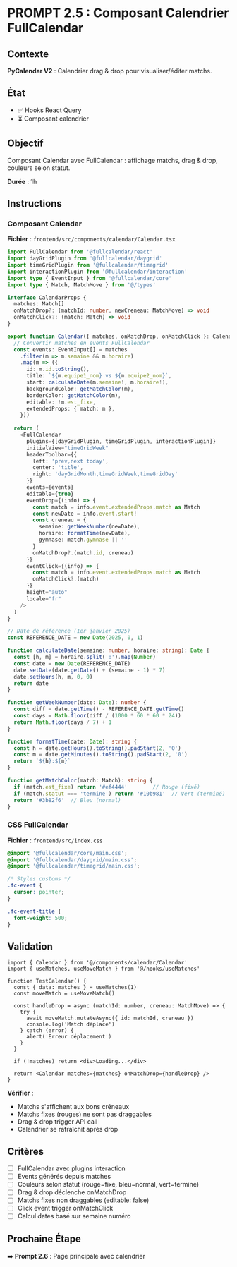# PROMPT 2.5 : Composant Calendrier FullCalendar

## Contexte

**PyCalendar V2** : Calendrier drag & drop pour visualiser/éditer matchs.

## État

- ✅ Hooks React Query
- ⏳ Composant calendrier

## Objectif

Composant Calendar avec FullCalendar : affichage matchs, drag & drop, couleurs selon statut.

**Durée** : 1h

## Instructions

### Composant Calendar

**Fichier** : `frontend/src/components/calendar/Calendar.tsx`

```typescript
import FullCalendar from '@fullcalendar/react'
import dayGridPlugin from '@fullcalendar/daygrid'
import timeGridPlugin from '@fullcalendar/timegrid'
import interactionPlugin from '@fullcalendar/interaction'
import type { EventInput } from '@fullcalendar/core'
import type { Match, MatchMove } from '@/types'

interface CalendarProps {
  matches: Match[]
  onMatchDrop?: (matchId: number, newCreneau: MatchMove) => void
  onMatchClick?: (match: Match) => void
}

export function Calendar({ matches, onMatchDrop, onMatchClick }: CalendarProps) {
  // Convertir matches en events FullCalendar
  const events: EventInput[] = matches
    .filter(m => m.semaine && m.horaire)
    .map(m => ({
      id: m.id.toString(),
      title: `${m.equipe1_nom} vs ${m.equipe2_nom}`,
      start: calculateDate(m.semaine!, m.horaire!),
      backgroundColor: getMatchColor(m),
      borderColor: getMatchColor(m),
      editable: !m.est_fixe,
      extendedProps: { match: m },
    }))
  
  return (
    <FullCalendar
      plugins={[dayGridPlugin, timeGridPlugin, interactionPlugin]}
      initialView="timeGridWeek"
      headerToolbar={{
        left: 'prev,next today',
        center: 'title',
        right: 'dayGridMonth,timeGridWeek,timeGridDay'
      }}
      events={events}
      editable={true}
      eventDrop={(info) => {
        const match = info.event.extendedProps.match as Match
        const newDate = info.event.start!
        const creneau = {
          semaine: getWeekNumber(newDate),
          horaire: formatTime(newDate),
          gymnase: match.gymnase || ''
        }
        onMatchDrop?.(match.id, creneau)
      }}
      eventClick={(info) => {
        const match = info.event.extendedProps.match as Match
        onMatchClick?.(match)
      }}
      height="auto"
      locale="fr"
    />
  )
}

// Date de référence (1er janvier 2025)
const REFERENCE_DATE = new Date(2025, 0, 1)

function calculateDate(semaine: number, horaire: string): Date {
  const [h, m] = horaire.split(':').map(Number)
  const date = new Date(REFERENCE_DATE)
  date.setDate(date.getDate() + (semaine - 1) * 7)
  date.setHours(h, m, 0, 0)
  return date
}

function getWeekNumber(date: Date): number {
  const diff = date.getTime() - REFERENCE_DATE.getTime()
  const days = Math.floor(diff / (1000 * 60 * 60 * 24))
  return Math.floor(days / 7) + 1
}

function formatTime(date: Date): string {
  const h = date.getHours().toString().padStart(2, '0')
  const m = date.getMinutes().toString().padStart(2, '0')
  return `${h}:${m}`
}

function getMatchColor(match: Match): string {
  if (match.est_fixe) return '#ef4444'        // Rouge (fixé)
  if (match.statut === 'termine') return '#10b981'  // Vert (terminé)
  return '#3b82f6'  // Bleu (normal)
}
```

### CSS FullCalendar

**Fichier** : `frontend/src/index.css`

```css
@import '@fullcalendar/core/main.css';
@import '@fullcalendar/daygrid/main.css';
@import '@fullcalendar/timegrid/main.css';

/* Styles customs */
.fc-event {
  cursor: pointer;
}

.fc-event-title {
  font-weight: 500;
}
```

## Validation

```tsx
import { Calendar } from '@/components/calendar/Calendar'
import { useMatches, useMoveMatch } from '@/hooks/useMatches'

function TestCalendar() {
  const { data: matches } = useMatches(1)
  const moveMatch = useMoveMatch()
  
  const handleDrop = async (matchId: number, creneau: MatchMove) => {
    try {
      await moveMatch.mutateAsync({ id: matchId, creneau })
      console.log('Match déplacé')
    } catch (error) {
      alert('Erreur déplacement')
    }
  }
  
  if (!matches) return <div>Loading...</div>
  
  return <Calendar matches={matches} onMatchDrop={handleDrop} />
}
```

**Vérifier** :
- Matchs s'affichent aux bons créneaux
- Matchs fixes (rouges) ne sont pas draggables
- Drag & drop trigger API call
- Calendrier se rafraîchit après drop

## Critères

- [ ] FullCalendar avec plugins interaction
- [ ] Events générés depuis matches
- [ ] Couleurs selon statut (rouge=fixe, bleu=normal, vert=terminé)
- [ ] Drag & drop déclenche onMatchDrop
- [ ] Matchs fixes non draggables (editable: false)
- [ ] Click event trigger onMatchClick
- [ ] Calcul dates basé sur semaine numéro

## Prochaine Étape

➡️ **Prompt 2.6** : Page principale avec calendrier
